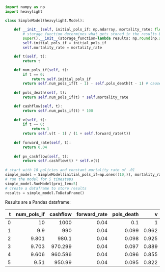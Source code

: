```python
import numpy as np
import heavylight

class SimpleModel(heavylight.Model):

    def __init__(self, initial_pols_if: np.ndarray, mortality_rate: float):
        # storage_function determines what gets stored in the results DataFrame
        super().__init__(storage_function=lambda results: np.round(np.sum(results), 3)) # customize how you aggregate results
        self.initial_pols_if = initial_pols_if
        self.mortality_rate = mortality_rate

    def t(self, t):
        return t

    def num_pols_if(self, t):
        if t == 0:
            return self.initial_pols_if
        return self.num_pols_if(t - 1) - self.pols_death(t - 1) # causes exponential time complexity if uncached
        
    def pols_death(self, t):
        return self.num_pols_if(t) * self.mortality_rate

    def cashflow(self, t):
        return self.num_pols_if(t) * 100
    
    def v(self, t):
        if t == 0:
            return 1
        return self.v(t - 1) / (1 + self.forward_rate(t))
    
    def forward_rate(self, t):
        return 0.04
    
    def pv_cashflow(self, t):
        return self.cashflow(t) * self.v(t)
    
# start with 10 policies and constant mortality rate of .01
simple_model = SimpleModel(initial_pols_if=np.ones((10,)), mortality_rate=.01)
# run the model for 5 timesteps
simple_model.RunModel(proj_len=5)
# create a dataframe to store results
results = simple_model.ToDataFrame()
```

Results are a Pandas dataframe:

|   t |   num_pols_if |   cashflow |   forward_rate |   pols_death |     v |   pv_cashflow |
|----:|--------------:|-----------:|---------------:|-------------:|------:|--------------:|
|   0 |        10     |   1000     |           0.04 |        0.1   | 1     |      1000     |
|   1 |         9.9   |    990     |           0.04 |        0.099 | 0.962 |       951.923 |
|   2 |         9.801 |    980.1   |           0.04 |        0.098 | 0.925 |       906.158 |
|   3 |         9.703 |    970.299 |           0.04 |        0.097 | 0.889 |       862.592 |
|   4 |         9.606 |    960.596 |           0.04 |        0.096 | 0.855 |       821.121 |
|   5 |         9.51  |    950.99  |           0.04 |        0.095 | 0.822 |       781.645 |


